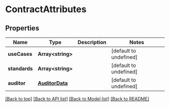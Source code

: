 # ContractAttributes

## Properties

|Name | Type | Description | Notes|
|------------ | ------------- | ------------- | -------------|
|**useCases** | **Array&lt;string&gt;** |  | [default to undefined]|
|**standards** | **Array&lt;string&gt;** |  | [default to undefined]|
|**auditor** | [**AuditorData**](AuditorData.md) |  | [default to undefined]|




[[Back to top]](#) [[Back to API list]](../../README.md#documentation-for-api-endpoints) [[Back to Model list]](../../README.md#documentation-for-models) [[Back to README]](../../README.md)
